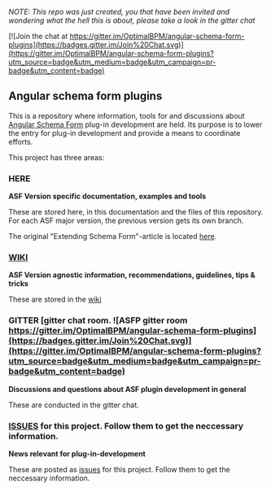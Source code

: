 
*NOTE: This repo was just created, you that have been invited and wondering what the hell this is about, please take a look in the gitter chat*

[![Join the chat at https://gitter.im/OptimalBPM/angular-schema-form-plugins](https://badges.gitter.im/Join%20Chat.svg)](https://gitter.im/OptimalBPM/angular-schema-form-plugins?utm_source=badge&utm_medium=badge&utm_campaign=pr-badge&utm_content=badge)

## Angular schema form plugins

This is a repository where information, tools for and discussions about [Angular Schema Form](https://github.com/Textalk/angular-schema-form) plug-in development are held. Its purpose is to lower the entry for plug-in development and provide a means to coordinate efforts.

This project has three areas:

### HERE
**ASF Version specific documentation, examples and tools**

These are stored here, in this documentation and the files of this repository.
For each ASF major version, the previous version gets its own branch.

The original "Extending Schema Form"-article is located [here](https://github.com/OptimalBPM/angular-schema-form-plugins/blob/master/documentation/extending.md).

### [WIKI](https://github.com/OptimalBPM/angular-schema-form-plugins/wiki)
**ASF Version agnostic information, recommendations, guidelines, tips & tricks**

These are stored in the [wiki](https://github.com/OptimalBPM/angular-schema-form-plugins/wiki)

### GITTER [gitter chat room. ![ASFP gitter room https://gitter.im/OptimalBPM/angular-schema-form-plugins](https://badges.gitter.im/Join%20Chat.svg)](https://gitter.im/OptimalBPM/angular-schema-form-plugins?utm_source=badge&utm_medium=badge&utm_campaign=pr-badge&utm_content=badge)
**Discussions and questions about ASF plugin development in general**

These are conducted in the gitter chat.

### [ISSUES](https://github.com/OptimalBPM/angular-schema-form-plugins/issues) for this project. Follow them to get the neccessary information.
**News relevant for plug-in-development**

These are posted as [issues](https://github.com/OptimalBPM/angular-schema-form-plugins/issues) for this project. Follow them to get the neccessary information.
 
